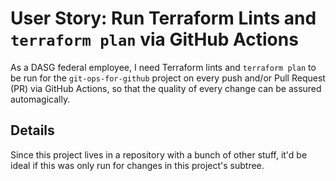 # User Story: Run Terraform Lints and `terraform plan` via GitHub Actions

As a DASG federal employee,
  I need Terraform lints and `terraform plan` to be run
    for the `git-ops-for-github` project
    on every push and/or Pull Request (PR)
    via GitHub Actions,
  so that the quality of every change can be assured automagically.


## Details

Since this project lives in a repository with a bunch of other stuff,
  it'd be ideal if this was only run for changes in this project's subtree.
